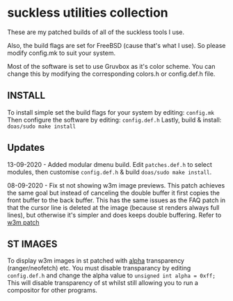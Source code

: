 # suckless utilities collection
These are my patched builds of all of the suckless tools I use.

Also, the build flags are set for FreeBSD (cause that's what I use). So please modify config.mk to suit your system.

Most of the software is set to use Gruvbox as it's color scheme. 
You can change this by modifying the corresponding colors.h or config.def.h file.

## INSTALL
To install simple set the build flags for your system by editing:
    ```
    config.mk
    ```
Then configure the software by editing:
    ```
    config.def.h
    ```
Lastly, build & install:
    ```
    doas/sudo make install
    ```

## Updates
13-09-2020 - Added modular dmenu build. Edit ``patches.def.h`` to select modules, then customise ``config.def.h`` & build ``doas/sudo make install``. 

08-09-2020 - Fix st not showing w3m image previews. 
  This patch achieves the same goal but instead of canceling the double
  buffer it first copies the front buffer to the back buffer.
  This has the same issues as the FAQ patch in that the cursor line is
  deleted at the image (because st renders always full lines), but
  otherwise it's simpler and does keeps double buffering.
  Refer to [w3m patch](https://st.suckless.org/patches/w3m/)
  
## ST IMAGES
To display w3m images in st patched with [alpha](https://st.suckless.org/patches/alpha/) transparency (ranger/neofetch) etc. You must disable transparancy by editing
    ```
    config.def.h
    ```
and change the alpha value to
    ```
    unsigned int alpha = 0xff;
    ```
This will disable transparency of st whilst still allowing you to run a compositor for other programs.
